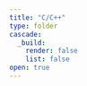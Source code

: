 ```yaml
---
title: "C/C++"
type: folder
cascade:
  _build:
    render: false
    list: false
open: true
---
```

